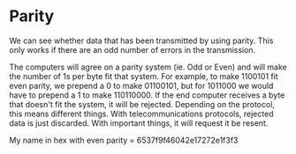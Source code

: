 # Parity #

We can see whether data that has been transmitted by using parity. This only works if there are an odd number of errors in the transmission.

The computers will agree on a parity system (ie. Odd or Even) and will make the number of 1s per byte fit that system. For example, to make 1100101 fit even parity, we prepend a 0 to make 01100101, but for 1011000 we would have to prepend a 1 to make 110110000. If the end computer receives a byte that doesn't fit the system, it will be rejected. Depending on the protocol, this means different things. With telecommunications protocols, rejected data is just discarded. With important things, it will request it be resent.

My name in hex with even parity = 6537f9f46042e17272e1f3f3
